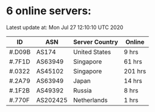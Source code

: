 # 6 online servers:

Latest update at: Mon Jul 27 12:10:10 UTC 2020

| ID | ASN | Server Country | Online |
| -- | --- | -------------- | ------ |
| #.D09B | AS174 | United States | 9 hrs |
| #.7F1D | AS63949 | Singapore | 61 hrs |
| #.0322 | AS45102 | Singapore | 201 hrs |
| #.2A79 | AS63949 | Japan | 14 hrs |
| #.1F2B | AS49392 | Russia | 8 hrs |
| #.770F | AS202425 | Netherlands | 1 hrs |

